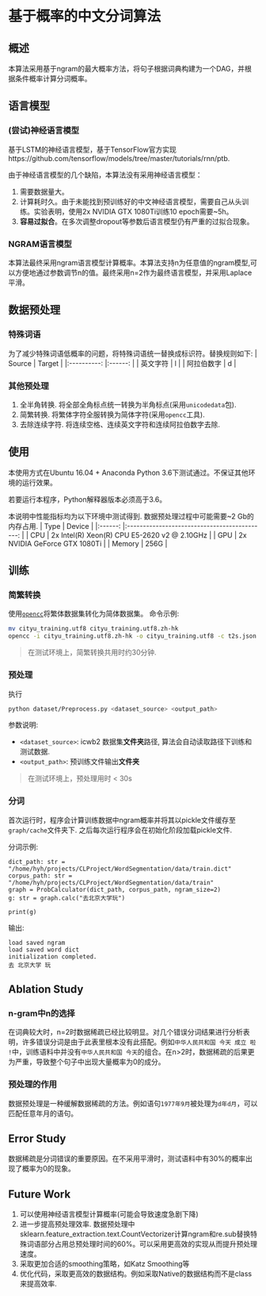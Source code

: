 # 基于概率的中文分词算法

## 概述
本算法采用基于ngram的最大概率方法，将句子根据词典构建为一个DAG，并根据条件概率计算分词概率。

## 语言模型

### (尝试)神经语言模型
基于LSTM的神经语言模型，基于TensorFlow官方实现https://github.com/tensorflow/models/tree/master/tutorials/rnn/ptb.

由于神经语言模型的几个缺陷，本算法没有采用神经语言模型：
1. 需要数据量大。
2. 计算耗时久。由于未能找到预训练好的中文神经语言模型，需要自己从头训练。实验表明，使用2x NVIDIA GTX 1080Ti训练10 epoch需要~5h。
3. **容易过拟合**。在多次调整dropout等参数后语言模型仍有严重的过拟合现象。

### NGRAM语言模型
本算法最终采用ngram语言模型计算概率。本算法支持n为任意值的ngram模型,可以方便地通过参数调节n的值。最终采用n=2作为最终语言模型，并采用Laplace平滑。

## 数据预处理
### 特殊词语
为了减少特殊词语低概率的问题，将特殊词语统一替换成标识符。替换规则如下:
|   Source   	| Target 	|
|:----------:	|:------:	|
|  英文字符  	|    l   	|
| 阿拉伯数字 	|    d   	|

### 其他预处理
1. 全半角转换. 将全部全角标点统一转换为半角标点(采用`unicodedata`包).
2. 简繁转换. 将繁体字符全服转换为简体字符(采用`opencc`工具).
3. 去除连续字符. 将连续空格、连续英文字符和连续阿拉伯数字去除.

## 使用

本使用方式在Ubuntu 16.04 + Anaconda Python 3.6下测试通过。不保证其他环境的运行效果。

若要运行本程序，Python解释器版本必须高于3.6。

本说明中性能指标均为以下环境中测试得到. 数据预处理过程中可能需要~2 Gb的内存占用.
|  Type  	|                    Device                    	|
|:------:	|:--------------------------------------------:	|
|   CPU  	| 2x Intel(R) Xeon(R) CPU E5-2620 v2 @ 2.10GHz 	|
|   GPU  	|         2x NVIDIA GeForce GTX 1080Ti         	|
| Memory 	|                     256G                     	|



## 训练
### 简繁转换
使用[`opencc`](https://github.com/BYVoid/OpenCC)将繁体数据集转化为简体数据集。
命令示例:
```bash
mv cityu_training.utf8 cityu_training.utf8.zh-hk
opencc -i cityu_training.utf8.zh-hk -o cityu_training.utf8 -c t2s.json
```

> 在测试环境上，简繁转换共用时约30分钟.

### 预处理
执行
```bash
python dataset/Preprocess.py <dataset_source> <output_path>
```
参数说明:
- `<dataset_source>`: icwb2 数据集**文件夹**路径, 算法会自动读取路径下训练和测试数据.
- `<output_path>`: 预训练文件输出**文件夹**

> 在测试环境上，预处理用时 < 30s

### 分词
首次运行时，程序会计算训练数据中ngram概率并将其以pickle文件缓存至`graph/cache`文件夹下. 之后每次运行程序会在初始化阶段加载pickle文件.

分词示例:
```python3
dict_path: str = "/home/hyh/projects/CLProject/WordSegmentation/data/train.dict"
corpus_path: str = "/home/hyh/projects/CLProject/WordSegmentation/data/train"
graph = ProbCalculator(dict_path, corpus_path, ngram_size=2)
g: str = graph.calc("去北京大学玩")

print(g)
```

输出:

```
load saved ngram
load saved word dict
initialization completed.
去 北京大学 玩
```

## Ablation Study

### n-gram中n的选择
在词典较大时，n=2时数据稀疏已经比较明显。对几个错误分词结果进行分析表明，许多错误分词是由于此表里根本没有此搭配。例如`中华人民共和国 今天 成立 啦 !`中，训练语料中并没有`中华人民共和国 今天`的组合。在n>2时，数据稀疏的后果更为严重，导致整个句子中出现大量概率为0的成分。

### 预处理的作用
数据预处理是一种缓解数据稀疏的方法。例如语句`1977年9月`被处理为`d年d月`，可以匹配任意年月的语句。


## Error Study
数据稀疏是分词错误的重要原因。在不采用平滑时，测试语料中有30%的概率出现了概率为0的现象。

## Future Work
1. 可以使用神经语言模型计算概率(可能会导致速度急剧下降)
2. 进一步提高预处理效率. 数据预处理中sklearn.feature_extraction.text.CountVectorizer计算ngram和re.sub替换特殊词语部分占用总预处理时间的60%。可以采用更高效的实现从而提升预处理速度。
3. 采取更加合适的smoothing策略，如Katz Smoothing等
4. 优化代码，采取更高效的数据结构。例如采取Native的数据结构而不是class来提高效率.